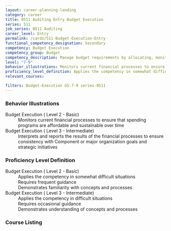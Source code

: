```yaml
---
layout: career-planning-landing
category: career
title: 0511 Auditing Entry Budget Execution
series: 511
job_series: 0511 Auditing
career_level: Entry
permalink: /cards/511-Budget-Execution-Entry
functional_competency_designation: Secondary
competency: Budget Execution
competency_group: Budget
competency_description: Manage budget requirements by allocating, monitoring and analyzing budgets in compliance with statutory/regulatory guidance.
level: "7-9"
behavior_illustrations: Monitors current financial processes to ensure that spending programs are affordable and sustainable over time ? Interprets and reports the results of the financial processes to ensure consistency with Component or major organization goals and strategic initiatives
proficiency_level_definition: Applies the competency in somewhat difficult situations ? Requires frequent guidance ? Demonstrates familiarity with concepts and processes ? Applies the competency in difficult situations ? Requires occasional guidance ? Demonstrates understanding of concepts and processes
relevant_courses: 

filters: Budget-Execution GS-7-9 series-0511
---
```


<div class="card-content-column behavior">
  <h3>Behavior Illustrations</h3>
  <dl><dt>Budget Execution ( Level 2 - Basic)</dt><dd>Monitors current financial processes to ensure that spending programs are affordable and sustainable over time</dd><dt>Budget Execution ( Level 3 - Intermediate)</dt><dd>Interprets and reports the results of the financial processes to ensure consistency with Component or major organization goals and strategic initiatives</dd></dl>
</div>
<div class="card-content-column prof-level">
  <h3>Proficiency Level Definition</h3>
  <dl><dt>Budget Execution ( Level 2 - Basic)</dt><dd>Applies the competency in somewhat difficult situations </dd><dd> Requires frequent guidance </dd><dd> Demonstrates familiarity with concepts and processes</dd><dt>Budget Execution ( Level 3 - Intermediate)</dt><dd>Applies the competency in difficult situations </dd><dd> Requires occasional guidance </dd><dd> Demonstrates understanding of concepts and processes</dd></dl>
</div>
<div class="card-content-column">
  <h3>Course Listing</h3>
  <ul>
  
  </ul>
</div>
